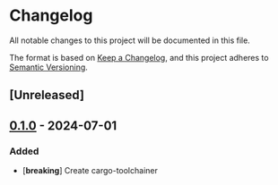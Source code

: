 # Changelog
All notable changes to this project will be documented in this file.

The format is based on [Keep a Changelog](https://keepachangelog.com/en/1.0.0/),
and this project adheres to [Semantic Versioning](https://semver.org/spec/v2.0.0.html).

## [Unreleased]

## [0.1.0](https://github.com/NathanFrasier/cargo-toolchainer/releases/tag/v0.1.0) - 2024-07-01

### Added
- [**breaking**] Create cargo-toolchainer
